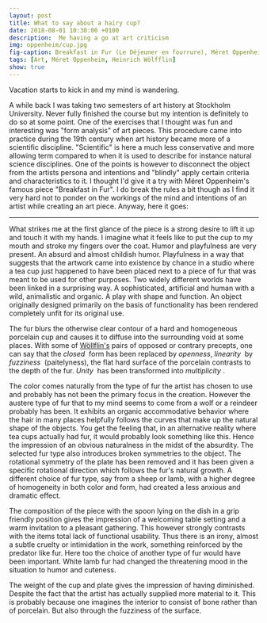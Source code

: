 ```yaml
---
layout: post
title: What to say about a hairy cup?
date: 2018-08-01 10:30:00 +0100
description:  Me having a go at art criticism
img: oppenheim/cup.jpg
fig-caption: Breakfast in Fur (Le Déjeuner en fourrure), Méret Oppenheim
tags: [Art, Méret Oppenheim, Heinrich Wölfflin]
show: true
---
```

Vacation starts to kick in and my mind is wandering.

A while back I was taking two semesters of art history at Stockholm University. Never fully finished the course but my intention is definitely to do so at some point. One of the exercises that I thought was fun and interesting was "form analysis" of art pieces. This procedure came into practice during the 19th century when art history became more of a scientific discipline. "Scientific" is here a much less conservative and more allowing term compared to when it is used to describe for instance natural science disciplines. One of the points is however to disconnect the object from the artists persona and intentions and "blindly" apply certain criteria and characteristics to it. I thought I'd give it a try with Méret Oppenheim's famous piece "Breakfast in Fur". I do break the rules a bit though as I find it very hard not to ponder on the workings of the mind and intentions of an artist while creating an art piece. Anyway, here it goes:

---

What strikes me at the first glance of the piece is a strong desire to lift it up and touch it with my hands. I imagine what it feels like to put the cup to my mouth and stroke my fingers over the coat. Humor and playfulness are very present. An absurd and almost childish humor. Playfulness in a way that suggests that the artwork came into existence by chance in a studio where a tea cup just happened to have been placed next to a piece of fur  that was meant to be used for other purposes. Two widely different worlds have been linked in a surprising way. A sophisticated, artificial and human with a wild, animalistic and organic. A play with shape and function. An object originally designed primarily on the basis of functionality has been rendered completely unfit for its original use.

The fur blurs the otherwise clear contour of a hard and homogeneous porcelain cup and causes it to diffuse into the surrounding void at some places. With some of [Wöllflin's](https://en.wikipedia.org/wiki/Heinrich_W%C3%B6lfflin) pairs of opposed or contrary precepts, one can say that the _closed_&nbsp; form has been replaced by _openness_, _linearity_&nbsp; by _fuzziness_&nbsp; (paitelyness), the flat hard surface of the porcelain contrasts to the depth of the fur. _Unity_&nbsp; has been transformed into _multiplicity_&nbsp;. 

The color comes naturally from the type of fur the artist has chosen to use and probably has not been the primary focus in the creation. However the austere type of fur that to my mind seems to come from a wolf or a reindeer probably has been. It exhibits an organic accommodative behavior where the hair in many places helpfully follows the curves that make up the natural shape of the objects. You get the feeling that, in an alternative reality where tea cups actually had fur, it would probably look something like this. Hence the impression of an obvious naturalness in the midst of the absurdity. The selected fur type also introduces broken symmetries to the object. The rotational symmetry of the plate has been removed and it has been given a specific rotational direction which follows the fur's natural growth. A different choice of fur type, say from a sheep or lamb, with a higher degree of homogeneity in both color and form, had created a less anxious and dramatic effect. 

The composition of the piece with the spoon lying on the dish in a grip friendly position gives the impression of a welcoming table setting and a warm invitation to a pleasant gathering. This however strongly contrasts with the items total lack of functional usability. Thus there is an irony, almost a subtle cruelty or intimidation in the work, something reinforced by the predator like fur. Here too the choice of another type of fur would have been important. White lamb fur had changed the threatening mood in the situation to humor and cuteness. 

The weight of the cup and plate gives the impression of having diminished. Despite the fact that the artist has actually supplied more material to it. This is probably because one imagines the interior to consist of bone rather than of porcelain. But also through the fuzziness of the surface.